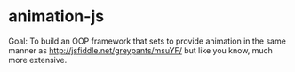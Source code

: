 animation-js
============

Goal:
  To build an OOP framework that sets to provide animation in the same manner as http://jsfiddle.net/greypants/msuYF/ but like you know, much more extensive.
  
